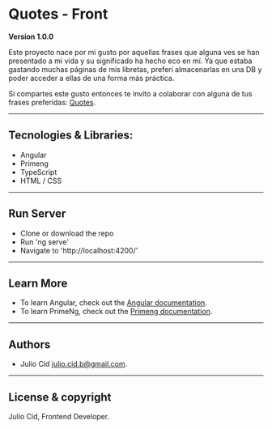 # Quotes - Front

**Version 1.0.0**

Este proyecto nace por mi gusto por aquellas frases que alguna ves se han presentado a mi vida y su significado ha hecho eco en mí. Ya que estaba gastando muchas páginas de mis libretas, preferí almacenarlas en una DB y poder acceder a ellas de una forma más práctica.

Si compartes este gusto entonces te invito a colaborar con alguna de tus frases preferidas: [Quotes](https://quotes-jc.herokuapp.com/#/quotes).

---

## Tecnologies & Libraries:

- Angular
- Primeng
- TypeScript
- HTML / CSS

---

## Run Server

- Clone or download the repo
- Run 'ng serve'
- Navigate to 'http://localhost:4200/'

---

## Learn More

- To learn Angular, check out the [Angular documentation](https://angular.io/).
- To learn PrimeNg, check out the [Primeng documentation](https://primefaces.org/primeng/showcase).

---

## Authors

- Julio Cid <julio.cid.b@gmail.com>.

---

## License & copyright

Julio Cid, Frontend Developer.